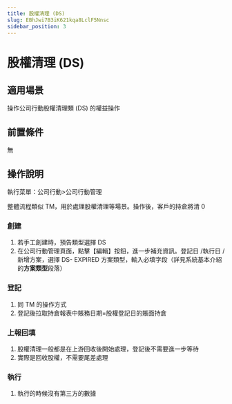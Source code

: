 ```yaml
---
title: 股權清理 (DS)
slug: EBhJwi7B3iK621kqa8LclF5Nnsc
sidebar_position: 3
---
```



# 股權清理 (DS)

## 適用場景

操作公司行動股權清理類 (DS) 的權益操作

## 前置條件

無

## 操作說明 

執行菜單：公司行動&gt;公司行動管理

整體流程類似 TM，用於處理股權清理等場景。操作後，客戶的持倉將清 0 

### **創建**

1. 若手工創建時，預告類型選擇 DS 
2. 在公司行動管理頁面，點擊【編輯】按鈕，進一步補充資訊。登記日 /執行日 /新增方案，選擇 DS- EXPIRED 方案類型，輸入必填字段（詳見系統基本介紹的**方案類型**段落） 

### **登記**

1. 同 TM 的操作方式 
2. 登記後拉取持倉報表中賬務日期=股權登記日的賬面持倉 

### **上報回填**

1. 股權清理一般都是在上游回收後開始處理，登記後不需要進一步等待 
2. 實際是回收股權，不需要尾差處理 

### **執行**

1. 執行的時候沒有第三方的數據

